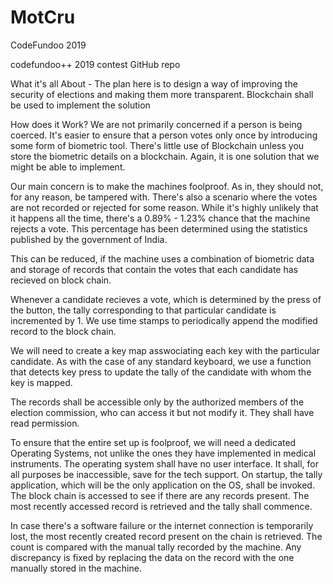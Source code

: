 # MotCru
CodeFundoo 2019

codefundoo++ 2019 contest GitHub repo

What it's all About - The plan here is to design a way of improving the security of elections and making them more transparent. Blockchain shall be used to implement the solution

How does it Work? We are not primarily concerned if a person is being coerced. It's easier to ensure that a person votes only once by introducing some form of biometric tool. There's little use of Blockchain unless you store the biometric details on a blockchain. Again, it is one solution that we might be able to implement.

Our main concern is to make the machines foolproof. As in, they should not, for any reason, be tampered with. There's also a scenario where the votes are not recorded or rejected for some reason. While it's highly unlikely that it happens all the time, there's a 0.89% - 1.23% chance that the machine rejects a vote. This percentage has been determined using the statistics published by the government of India.

This can be reduced, if the machine uses a combination of biometric data and storage of records that contain the votes that each candidate has recieved on block chain.

Whenever a candidate recieves a vote, which is determined by the press of the button, the tally corresponding to that particular candidate is incremented by 1. We use time stamps to periodically append the modified record to the block chain. 

We will need to create a key map asswociating each key with the particular candidate. As with the case of any standard keyboard, we use a function that detects key press to update the tally of the candidate with whom the key is mapped. 

The records shall be accessible only by the authorized members of the election commission, who can access it but not modify it. They shall have read permission. 

To ensure that the entire set up is foolproof, we will need a dedicated Operating Systems, not unlike the ones they have implemented in medical instruments. The operating system shall have no user interface. It shall, for all purposes be inaccessible, save for the tech support. On startup, the tally application, which will be the only application on the OS, shall be invoked. 
The block chain is accessed to see if there are any records present. The most recently accessed record is retrieved and the tally shall commence. 

In case there's a software failure or the internet connection is temporarily lost, the most recently created record present on the chain is retrieved. The count is compared with the manual tally recorded by the machine. Any discrepancy is fixed by replacing the data on the record with the one manually stored in the machine.  
